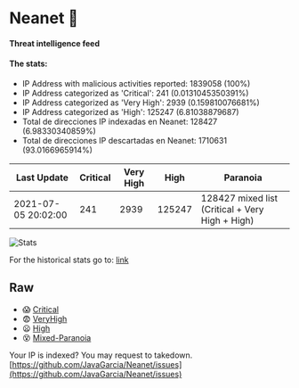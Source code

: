# Neanet :hocho:
#### Threat intelligence feed
#### The stats:

- IP Address with malicious activities reported: 1839058 (100%)
- IP Address categorized as 'Critical':  241 (0.0131045350391%)
- IP Address categorized as 'Very High':  2939 (0.159810076681%)
- IP Address categorized as 'High':  125247 (6.81038879687)
- Total de direcciones IP indexadas en Neanet:  128427 (6.98330340859%)
- Total de direcciones IP descartadas en Neanet:  1710631 (93.0166965914%)

| Last Update | Critical | Very High | High | Paranoia |
| --- | --- | --- | --- | --- |
| 2021-07-05 20:02:00 | 241 | 2939 | 125247 | 128427 mixed list (Critical + Very High + High)|

![Stats](https://docs.google.com/spreadsheets/d/e/2PACX-1vSnaNMIXVabIpDJjufMlzH7poXnshF3mgd8Is1g9ytUEzVsP5my4Trn8f-xkoLLQ38xpL3HtmUexLo6/pubchart?oid=501124687&format=image)

For the historical stats go to: [link](/stats.csv)
## Raw
- :scream: [Critical](https://raw.githubusercontent.com/JavaGarcia/Neanet/master/blacklists/neanet_critical.txt)
- :fearful: [VeryHigh](https://raw.githubusercontent.com/JavaGarcia/Neanet/master/blacklists/neanet_veryHigh.txtt)
- :frowning: [High](https://raw.githubusercontent.com/JavaGarcia/Neanet/master/blacklists/neanet_high.txt)
- :dizzy_face: [Mixed-Paranoia](https://raw.githubusercontent.com/JavaGarcia/Neanet/master/blacklists/neanet_all.txt)


Your IP is indexed? You may request to takedown. [https://github.com/JavaGarcia/Neanet/issues](https://github.com/JavaGarcia/Neanet/issues)

















































































































































































































































































































































































































































































































































































































































































































































































































































































































































































































































































































































































































































































































































































































































































































































































































































































































































































































































































































































































































































































































































































































































































































































































































































































































































































































































































































































































































































































































































































































































































































































































































































































































































































































































































































































































































































































































































































































































































































































































































































































































































































































































































































































































































































































































































































































































































































































































































































































































































































































































































































































































































































































































































































































































































































































































































































































































































































































































































































































































































































































































































































































































































































































































































































































































































































































































































































































































































































































































































































































































































































































































































































































































































































































































































































































































































